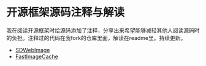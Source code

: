 # 开源框架源码注释与解读
我在阅读开源框架时给源码添加了注释，分享出来希望能够减轻其他人阅读源码时的负担。注释过的代码在我fork的仓库里面，解读在readme里。持续更新。
* [SDWebImage](https://github.com/NazgulLee/SDWebImage)
* [FastImageCache](https://github.com/NazgulLee/FastImageCache)
